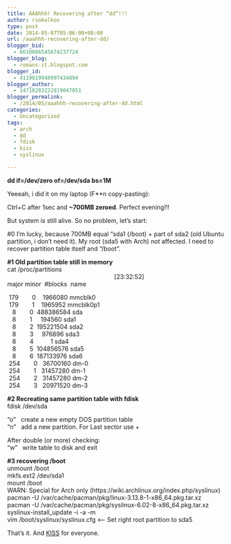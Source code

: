 ```yaml
---
title: AAAhhh! Recovering after “dd”!!!
author: rsokolkov
type: post
date: 2014-05-07T05:06:00+00:00
url: /aaahhh-recovering-after-dd/
blogger_bid:
  - 6610086545674237724
blogger_blog:
  - romans-it.blogspot.com
blogger_id:
  - 4119819948997434894
blogger_author:
  - 14718283222819047051
blogger_permalink:
  - /2014/05/aaahhh-recovering-after-dd.html
categories:
  - Uncategorized
tags:
  - arch
  - dd
  - fdisk
  - kiss
  - syslinux

---
```

<div dir="ltr" style="text-align: left;" trbidi="on">
  <b>dd if=/dev/zero of=/dev/sda bs=1M</b></p> 
  
  <p>
    Yeeeah, i did it on my laptop (F**n copy-pasting):
  </p>
  
  <p>
    Ctrl+C after 1sec and <b>~700MB zeroed</b>. Perfect evening!!!
  </p>
  
  <p>
    But system is still alive. So no problem, let&#8217;s start:
  </p>
  
  <p>
    #0 I&#8217;m lucky, because 700MB equal &#8220;sda1 (/boot) + part of sda2 (old Ubuntu partition, i don&#8217;t need it). My root (sda5 with Arch) not affected. I need to recover partition table itself and &#8220;/boot&#8221;.
  </p>
  
  <p>
    <b>#1 Old partition table still in memory</b><br /> cat /proc/partitions &nbsp; &nbsp; &nbsp; &nbsp; &nbsp; &nbsp; &nbsp; &nbsp; &nbsp; &nbsp; &nbsp; &nbsp; &nbsp; &nbsp; &nbsp; &nbsp; &nbsp; &nbsp; &nbsp; &nbsp; &nbsp; &nbsp; &nbsp; &nbsp; &nbsp; &nbsp; &nbsp; &nbsp; &nbsp; &nbsp; &nbsp; &nbsp; &nbsp; &nbsp; &nbsp; &nbsp; &nbsp; &nbsp; &nbsp; &nbsp; &nbsp; &nbsp; &nbsp; &nbsp; &nbsp; &nbsp; &nbsp; &nbsp; &nbsp; &nbsp; &nbsp; &nbsp; &nbsp; &nbsp; &nbsp; &nbsp; &nbsp; &nbsp; &nbsp; &nbsp; &nbsp; &nbsp; &nbsp; &nbsp; &nbsp; &nbsp; &nbsp; &nbsp; &nbsp; &nbsp; &nbsp; &nbsp; &nbsp; &nbsp; &nbsp; &nbsp; &nbsp; &nbsp; &nbsp;[23:32:52]<br /> major minor &nbsp;#blocks &nbsp;name
  </p>
  
  <p>
    &nbsp;179 &nbsp; &nbsp; &nbsp; &nbsp;0 &nbsp; &nbsp;1966080 mmcblk0<br /> &nbsp;179 &nbsp; &nbsp; &nbsp; &nbsp;1 &nbsp; &nbsp;1965952 mmcblk0p1<br /> &nbsp; &nbsp;8 &nbsp; &nbsp; &nbsp; &nbsp;0 &nbsp;488386584 sda<br /> &nbsp; &nbsp;8 &nbsp; &nbsp; &nbsp; &nbsp;1 &nbsp; &nbsp; 194560 sda1<br /> &nbsp; &nbsp;8 &nbsp; &nbsp; &nbsp; &nbsp;2 &nbsp;195221504 sda2<br /> &nbsp; &nbsp;8 &nbsp; &nbsp; &nbsp; &nbsp;3 &nbsp; &nbsp; 976896 sda3<br /> &nbsp; &nbsp;8 &nbsp; &nbsp; &nbsp; &nbsp;4 &nbsp; &nbsp; &nbsp; &nbsp; &nbsp;1 sda4<br /> &nbsp; &nbsp;8 &nbsp; &nbsp; &nbsp; &nbsp;5 &nbsp;104856576 sda5<br /> &nbsp; &nbsp;8 &nbsp; &nbsp; &nbsp; &nbsp;6 &nbsp;187133976 sda6<br /> &nbsp;254 &nbsp; &nbsp; &nbsp; &nbsp;0 &nbsp; 36700160 dm-0<br /> &nbsp;254 &nbsp; &nbsp; &nbsp; &nbsp;1 &nbsp; 31457280 dm-1<br /> &nbsp;254 &nbsp; &nbsp; &nbsp; &nbsp;2 &nbsp; 31457280 dm-2<br /> &nbsp;254 &nbsp; &nbsp; &nbsp; &nbsp;3 &nbsp; 20971520 dm-3
  </p>
  
  <p>
    <b>#2 Recreating same partition table with fdisk</b><br /> fdisk /dev/sda
  </p>
  
  <p>
    &#8220;o&#8221; &nbsp; create a new empty DOS partition table<br /> &#8220;n&#8221; &nbsp; add a new partition. For Last sector use +<BLOCKs from /proc/partitions>
  </p>
  
  <p>
    After double (or more) checking:<br /> &#8220;w&#8221; &nbsp; write table to disk and exit
  </p>
  
  <p>
    <b>#3 recovering /boot</b><br /> unmount /boot<br /> mkfs.ext2 /dev/sda1<br /> mount /boot<br /> WARN: Special for Arch only (https://wiki.archlinux.org/index.php/syslinux)<br /> pacman -U /var/cache/pacman/pkg/linux-3.13.8-1-x86_64.pkg.tar.xz<br /> pacman -U /var/cache/pacman/pkg/syslinux-6.02-8-x86_64.pkg.tar.xz<br /> syslinux-install_update -i -a -m<br /> vim&nbsp;/boot/syslinux/syslinux.cfg <&#8211; Set right root partition to sda5
  </p>
  
  <p>
    That&#8217;s it. And&nbsp;<a href="http://en.wikipedia.org/wiki/KISS_principle" target="_blank">KISS</a> for everyone.
  </p>
  
  <div>
  </div>
</div>